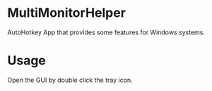 # MultiMonitorHelper
AutoHotkey App that provides some features for Windows systems.

# Usage
Open the GUI by double click the tray icon.

